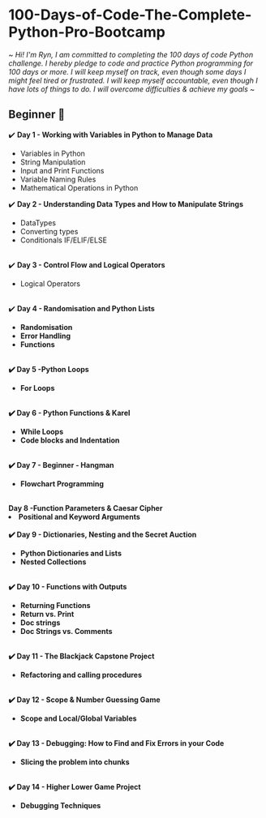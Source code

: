 # 100-Days-of-Code-The-Complete-Python-Pro-Bootcamp

<em>~ Hi! I'm Ryn, I am committed to completing the 100 days of code Python challenge. I hereby pledge to code and practice Python programming for 100 days or more.
I will keep myself on track, even though some days I might feel tired or frustrated. I will keep myself accountable, even though I have lots of things to do.
I will overcome difficulties & achieve my goals ~</em>

<h2>Beginner 🌱</h2>

 ✔️ <strong>Day 1 - Working with Variables in Python to Manage Data</strong>
 <ul> <li>Variables in Python</li>
 <li>String Manipulation</li>
 <li>Input and Print Functions</li>
 <li>Variable Naming Rules</li>
 <li>Mathematical Operations in Python </ul>

✔️ <strong>Day 2 - Understanding Data Types and How to Manipulate Strings</strong>
 <ul>
<li>DataTypes</li>
<li>Converting types</li>
<li>Conditionals IF/ELIF/ELSE</li>
<br></ul>
✔️ <strong>Day 3 - Control Flow and Logical Operators</strong>
<ul>
<li>Logical Operators</li>
<br>
</ul>
✔️ <strong>Day 4 - Randomisation and Python Lists<strong>   
<br> 
<ul>
<li>Randomisation</li>
<li>Error Handling</li>
<li>Functions</li>
<br></ul>
✔️ <strong>Day 5 -Python Loops</strong>
 <br> <ul>
<li>For Loops</li>
<br></ul>
✔️ <strong>Day 6 - Python Functions & Karel</strong>
<br> <ul>
<li>While Loops</li>
<li>Code blocks and Indentation</li>
<br></ul>
✔️ <strong>Day 7 - Beginner - Hangman</strong>
<br> <ul>
<li>Flowchart Programming</li>
<br></ul>
<strong>Day 8 -Function Parameters & Caesar Cipher</strong>
<br>
<li>Positional and Keyword Arguments</li>
 <br></ul>
✔️ <strong>Day 9 - Dictionaries, Nesting and the Secret Auction</strong>
 <ul>
<li>Python Dictionaries and Lists</li>
<li>Nested Collections</li>
<br></ul>
✔️ <strong>Day 10 - Functions with Outputs</strong>
<br> <ul>
<li>Returning Functions</li>
<li> Return vs. Print </li>
<li>Doc strings</li>
<li>Doc Strings vs. Comments</li>
<br></ul>
✔️ <strong>Day 11 - The Blackjack Capstone Project</strong>
<br> <ul>
<li> Refactoring and calling procedures </li>
<br></ul>
✔️ <strong>Day 12  - Scope & Number Guessing Game</strong>
<br> <ul>
<li>Scope and Local/Global Variables</li>
 <br></ul>
✔️ <strong>Day 13 - Debugging: How to Find and Fix Errors in your Code</strong>
<br> <ul>
<li>Slicing the problem into chunks</li>
 <br></ul>
✔️ <strong>Day 14 - Higher Lower Game Project</strong>
<br> <ul>
<li>Debugging Techniques</li>
</ul>




















